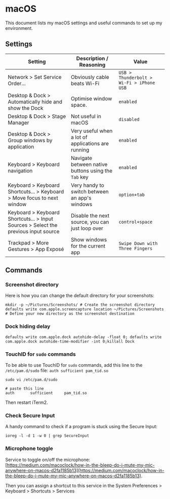 # macOS

This document lists my macOS settings and useful commands to set up my environment.

## Settings

| Setting                                                                             | Description / Reasoning                             | Value                                    |
|-------------------------------------------------------------------------------------|-----------------------------------------------------|------------------------------------------|
| Network > Set Service Order...                                                      | Obviously cable beats Wi-Fi                         | `USB > Thunderbolt > Wi-Fi > iPhone USB` |
| Desktop & Dock > Automatically hide and show the Dock                               | Optimise window space.                              | `enabled`                                |
| Desktop & Dock > Stage Manager                                                      | Not useful in macOS                                 | `disabled`                               |
| Desktop & Dock > Group windows by application                                       | Very useful when a lot of applications are running  | `enabled`                                |
| Keyboard > Keyboard navigation                                                      | Navigate between native buttons using the `Tab` key | `enabled`                                |
| Keyboard > Keyboard Shortcuts... > Keyboard > Move focus to next window             | Very handy to switch between an app's windows       | `option+tab`                             |
| Keyboard > Keyboard Shortcuts... > Input Sources > Select the previous input source | Disable the next source, you can just loop over     | `control+space`                          |
| Trackpad > More Gestures > App Exposé                                               | Show windows for the current app                    | `Swipe Down with Three Fingers`          |

## Commands

### Screenshot directory

Here is how you can change the default directory for your screenshots:

```shell
mkdir -p ~/Pictures/Screenshots/ # Create the screenshot directory
defaults write com.apple.screencapture location ~/Pictures/Screenshots # Define your new directory as the screenshot destination
```

### Dock hiding delay

```shell
defaults write com.apple.dock autohide-delay -float 0; defaults write com.apple.dock autohide-time-modifier -int 0;killall Dock
```

### TouchID for `sudo` commands

To be able to use TouchID for `sudo` commands, add this line to the `/etc/pam.d/sudo` file: `auth sufficient pam_tid.so`

```shell
sudo vi /etc/pam.d/sudo

# paste this line
auth       sufficient     pam_tid.so
```

Then restart iTerm2.

### Check Secure Input

A handy command to check if a program is stuck using the Secure Input:

```shell
ioreg -l -d 1 -w 0 | grep SecureInput
```

### Microphone toggle

Service to toggle on/off the
microphone: [https://medium.com/macoclock/how-in-the-bleep-do-i-mute-my-mic-anywhere-on-macos-d2fa1185b13](https://medium.com/macoclock/how-in-the-bleep-do-i-mute-my-mic-anywhere-on-macos-d2fa1185b13).

Then you can assign a shortcut to this service in the System Preferences > Keyboard > Shortcuts > Services
